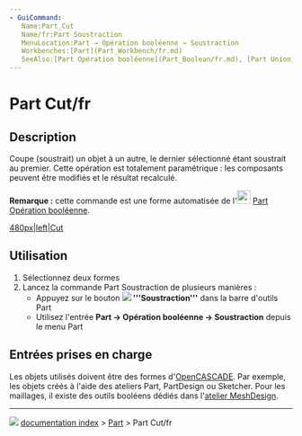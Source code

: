```yaml
---
- GuiCommand:
   Name:Part_Cut
   Name/fr:Part Soustraction
   MenuLocation:Part → Opération booléenne → Soustraction
   Workbenches:[Part](Part_Workbench/fr.md)
   SeeAlso:[Part Opération booléenne](Part_Boolean/fr.md), [Part Union](Part_Fuse/fr.md), [Part Intersection](Part_Common/fr.md), 
---
```


# Part Cut/fr

## Description

Coupe (soustrait) un objet à un autre, le dernier sélectionné étant soustrait au premier. Cette opération est totalement paramétrique : les composants peuvent être modifiés et le résultat recalculé.

**Remarque :** cette commande est une forme automatisée de l\'<img alt="" src=images/Part_Boolean.svg  style="width:24px;"> [Part Opération booléenne](Part_Boolean/fr.md).

[480px\|left\|Cut](IMAGE:Part_Cut_01.png.md)



## Utilisation

1.  Sélectionnez deux formes
2.  Lancez la commande Part Soustraction de plusieurs manières :
    -   Appuyez sur le bouton **![](images/) '''Soustraction'''** dans la barre d\'outils Part
    -   Utilisez l\'entrée **Part → Opération booléenne → Soustraction** depuis le menu Part



## Entrées prises en charge 

Les objets utilisés doivent être des formes d\'[OpenCASCADE](OpenCASCADE/fr.md). Par exemple, les objets créés à l\'aide des ateliers Part, PartDesign ou Sketcher. Pour les maillages, il existe des outils booléens dédiés dans l\'[atelier MeshDesign](Mesh_Workbench/fr.md).



---
![](images/Button_right.svg) [documentation index](../README.md) > [Part](Part_Workbench.md) > Part Cut/fr
